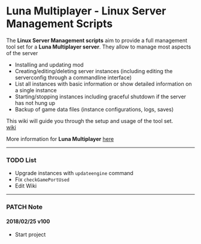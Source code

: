 # Luna Multiplayer - Linux Server Management Scripts
The **Linux Server Management scripts** aim to provide a full management tool set for a **Luna Multiplayer server**. They allow to manage most aspects of the server

  * Installing and updating mod
  * Creating/editing/deleting server instances (including editing the serverconfig through a commandline interface)
  * List all instances with basic information or show detailed information on a single instance
  * Starting/stopping instances including graceful shutdown if the server has not hung up
  * Backup of game data files (instance configurations, logs, saves)

This wiki will guide you through the setup and usage of the tool set.  
[wiki](https://github.com/artnod78/KSP-DMP-Manager/wiki)

More information for **Luna Multiplayer** [here](http://lunamultiplayer.com/)

-------------

### TODO List
* Upgrade instances with ``updateengine`` command
* Fix ``checkGamePortUsed``
* Edit Wiki
-------------

### PATCH Note
#### 2018/02/25 v100
* Start project
